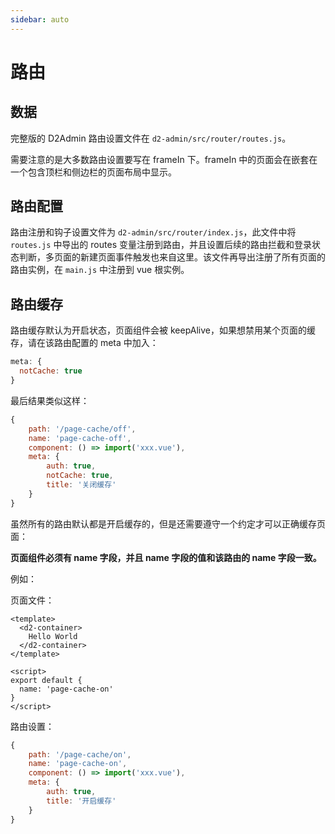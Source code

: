 ```yaml
---
sidebar: auto
---
```


# 路由

## 数据

完整版的 D2Admin 路由设置文件在 `d2-admin/src/router/routes.js`。

需要注意的是大多数路由设置要写在 frameIn 下。frameIn 中的页面会在嵌套在一个包含顶栏和侧边栏的页面布局中显示。

## 路由配置

路由注册和钩子设置文件为 `d2-admin/src/router/index.js`，此文件中将 `routes.js` 中导出的 routes 变量注册到路由，并且设置后续的路由拦截和登录状态判断，多页面的新建页面事件触发也来自这里。该文件再导出注册了所有页面的路由实例，在 `main.js` 中注册到 vue 根实例。

## 路由缓存

路由缓存默认为开启状态，页面组件会被 keepAlive，如果想禁用某个页面的缓存，请在该路由配置的 meta 中加入：

``` js
meta: {
  notCache: true
}
```

最后结果类似这样：

``` js {7}
{
	path: '/page-cache/off',
	name: 'page-cache-off',
	component: () => import('xxx.vue'),
	meta: {
		auth: true,
		notCache: true,
		title: '关闭缓存'
	}
}
```

虽然所有的路由默认都是开启缓存的，但是还需要遵守一个约定才可以正确缓存页面：

**页面组件必须有 name 字段，并且 name 字段的值和该路由的 name 字段一致。**

例如：

页面文件：

``` vue {9}
<template>
  <d2-container>
    Hello World
  </d2-container>
</template>

<script>
export default {
  name: 'page-cache-on'
}
</script>
```

路由设置：

``` js {3}
{
	path: '/page-cache/on',
	name: 'page-cache-on',
	component: () => import('xxx.vue'),
	meta: {
		auth: true,
		title: '开启缓存'
	}
}
```